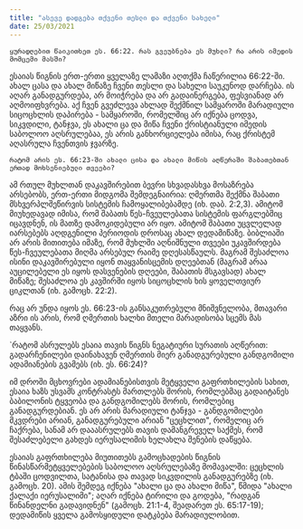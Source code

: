 ```yaml
---
title: "ასევე დადგება თქვენი თესლი და თქვენი სახელი" 
date: 25/03/2021
---
```


`ყურადღებით წაიკითხეთ ეს. 66:22. რას გვეუბნება ეს მუხლი? რა არის იმედის მომცემი მასში?`

ესაიას წიგნის ერთ-ერთი ყველაზე ლამაზი აღთქმა ჩაწერილია 66:22-ში. ახალ ცასა და ახალ მიწაზე ჩვენი თესლი და სახელი საუკუნოდ დარჩება. ის აღარ განადგურდება, არ მოიჭრება და არ გადაინერგება, ფესვიანად არ აღმოიფხვრება. აქ ჩვენ გვეძლევა ახლად შექმნილ სამყაროში მარადიული სიცოცხლის დაპირება - სამყაროში, რომელშიც არ იქნება ცოდვა, სიკვდილი, ტანჯვა, ეს ახალი ცა და მიწა ჩვენი ქრისტიანული იმედის საბოლოო აღსრულებაა, ეს არის განხორციელება იმისა, რაც ქრისტემ აღასრულა ჩვენთვის ჯვარზე. 

`რატომ არის ეს. 66:23-ში ახალი ცისა და ახალი მიწის აღწერაში შაბათებთან ერთად მოხსენიებული თვეები?`

ამ რთულ მუხლთან დაკავშირებით ბევრი სხვადასხვა მოსაზრება არსებობს, ერთ-ერთი მიდგომა შემდეგნაირია: ღმერთმა შექმნა შაბათი მსხვერპლშეწირვის სისტემის ჩამოყალიბებამდე (იხ. დაბ. 2:2,3). ამიტომ მიუხედავად იმისა, რომ შაბათს წეს-ჩვეულებათა სისტემის ფარგლებშიც იცავდნენ, ის მათზე დამოკიდებული არ იყო. ამიტომ შაბათი უცვლელად იარსებებს აღდგენილი პერიოდის დროსაც ახალ დედამიწაზე. ბიბლიაში არ არის მითითება იმაზე, რომ მუხლში აღნიშნული თვეები უკავშირდება წეს-ჩვეულებათა მიღმა არსებულ რაიმე დღესასწაულს. მაგრამ შესაძლოა ისინი დაკავშირებული იყონ  თაყვანისცემის დღეებთან (მაგრამ არაა აუცილებელი ეს იყოს დასვენების დღეები, შაბათის მსგავსად) ახალ მიწაზე; შესაძლოა ეს კავშირში იყოს სიცოცხლის ხის ყოველთვიურ ციკლთან (იხ. გამოცხ. 22:2).

რაც არ უნდა იყოს ეს. 66:23-ის განსაკუთრებული მნიშვნელობა, მთავარი აზრი ის არის, რომ ღმერთის ხალხი მთელი მარადისობა სცემს მას თაყვანს. 

`რატომ ასრულებს ესაია თავის წიგნს ნეგატიური სურათის აღწერით: გადარჩენილები დაინახავენ ღმერთის მიერ განადგურებული განდგომილი ადამიანების გვამებს (იხ. ეს. 66:24)?

იმ დროში მცხოვრები ადამიანებისთვის მეტყველი გაფრთხილების სახით, ესაია ხაზს უსვამს კონტრასტს მართლებს შორის, რომლებმაც გადაიტანეს ბაბილონის ტყვეობა და განდგომილებს შორის, რომლებიც განადგურდებიან. ეს  არ არის მარადიული ტანჯვა - განდგომილები მკვდრები არიან, განადგურებული არიან "ცეცხლით", რომელიც არ ჩაქრება, სანამ არ დააასრულებს თავის დამანგრეველ საქმეს, რომ შესაძლებელი გახდეს იერუსალიმის ხელახლა შენების დაწყება.

ესაიას გაფრთხილება მიუთითებს გამოცხადების წიგნის წინასწარმეტყველებების საბოლოო აღსრულებაზე მომავალში:  ცეცხლის ტბაში ცოდვილთა, სატანისა და თავად სიკვდილის განადგურებზე (იხ. გამოცხ. 20). ამის შემდეგ იქნება "ახალი ცა და ახალი მიწა", წმიდა "ახალი ქალაქი იერუსალიმი"; აღარ იქნება ტირილი და გოდება, "რადგან წინანდელნი გადავიდნენ" (გამოცხ. 21:1-4, შეადარეთ ეს. 65:17-19); დედამიწის ყველა გამოსყიდული დატკბება მარადიულობით.